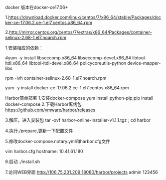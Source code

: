 docker 版本在docker-ce17.06+

1.https://download.docker.com/linux/centos/7/x86_64/stable/Packages/docker-ce-17.06.2.ce-1.el7.centos.x86_64.rpm

2.http://mirror.centos.org/centos/7/extras/x86_64/Packages/container-selinux-2.68-1.el7.noarch.rpm

1.安装相应的依赖：

#yum -y install libseccomp.x86_64 libseccomp-devel.x86_64  libtool-ltdl.x86_64 libtool-ltdl-devel.x86_64 policycoreutils-python device-mapper-libs

rpm -ivh container-selinux-2.68-1.el7.noarch.rpm 

yum -y install docker-ce-17.06.2.ce-1.el7.centos.x86_64.rpm


Harbor简单部署
1.安装docker-compose
yum install python-pip;pip install docker-compose
2.下载Harbor离线包
https://github.com/vmware/harbor/releases

3.解压，进入安装包
tar -xvf harbor-online-installer-v1.1.1.tgz ; cd harbor


4.执行./prepare,更新一下配置文件

5.修改docker-compose.notary.yml和harbor.cfg文件


vim harbor.cfg
hostname: 10.41.61.180


6.启动
./install.sh

7.访问WEB界面
http://106.75.231.209:18080/harbor/projects
 admin 123456

